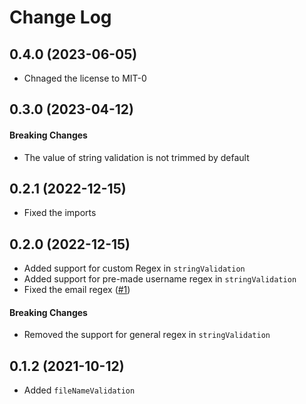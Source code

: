 # Change Log

## 0.4.0 (2023-06-05)
- Chnaged the license to MIT-0

## 0.3.0 (2023-04-12)

#### Breaking Changes
- The value of string validation is not trimmed by default

## 0.2.1 (2022-12-15)
- Fixed the imports

## 0.2.0 (2022-12-15)
- Added support for custom Regex in `stringValidation`
- Added support for pre-made username regex in `stringValidation`
- Fixed the email regex ([#1](https://github.com/Vieolo/validation-js/issues/1))

#### Breaking Changes
- Removed the support for general regex in `stringValidation`

## 0.1.2 (2021-10-12)
- Added `fileNameValidation`